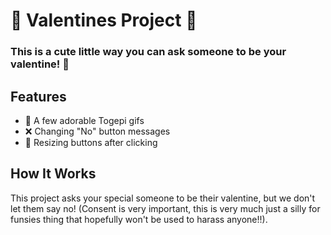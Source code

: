 # 💖 Valentines Project 💖

### This is a cute little way you can ask someone to be your valentine! 🌹

## Features
- 🥰 A few adorable Togepi gifs
- ❌ Changing "No" button messages
- 🔄 Resizing buttons after clicking

## How It Works
This project asks your special someone to be their valentine, but we don't let them say no! (Consent is very important, this is very much just a silly for funsies thing that hopefully won't be used to harass anyone!!).

